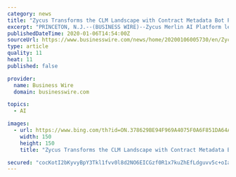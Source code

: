 ```yaml
---
category: news
title: "Zycus Transforms the CLM Landscape with Contract Metadata Bot Powered by the Zycus Merlin Artificial Intelligence Platform"
excerpt: "PRINCETON, N.J.--(BUSINESS WIRE)--Zycus Merlin AI Platform lets you utilize the latest innovation and techniques around artificial intelligence, machine learning, and robotic process automation across the entire Source-to-Pay suite. With its pioneering technology, the Zycus Contract Metadata Extraction Bot will enable customers to automate a ..."
publishedDateTime: 2020-01-06T14:54:00Z
sourceUrl: https://www.businesswire.com/news/home/20200106005730/en/Zycus-Transforms-CLM-Landscape-Contract-Metadata-Bot
type: article
quality: 11
heat: 11
published: false

provider:
  name: Business Wire
  domain: businesswire.com

topics:
  - AI

images:
  - url: https://www.bing.com/th?id=ON.378629BE94F969A4075F0A6F851DA64A
    width: 150
    height: 150
    title: "Zycus Transforms the CLM Landscape with Contract Metadata Bot Powered by the Zycus Merlin Artificial Intelligence Platform"

secured: "cocKotI2bKyvyBpY3Tkl1fvv0l8d2NO6EICGzf0R1x7kuZhEfLdguvv5c+oIaQ90B7ecxSuIprGo8x9IiulNQ9pYnYrR0E8h3zC0akKevFG685Q0nf3Jl2lfh9ALbXh8cEkch4el7JuQSIzC8Lqzpq+P4s8grP7IodTm5iuV/kLWhr7GDc1owW/4C0WuTgM+cSESPAD1Xil7XmdbanmFEAGu8kro8wp2vm/NDNQbWQ+tgt6IItnwmelbJ6mgeJhLL1wJmdGCKtyeAKsHiNscaA==;x8g0ftnWxisRc+H97XdYZg=="
---
```


